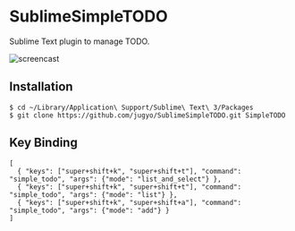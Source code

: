 SublimeSimpleTODO
========

Sublime Text plugin to manage TODO.

![screencast](http://i.imgur.com/kAqIFLG.gif)

## Installation

```
$ cd ~/Library/Application\ Support/Sublime\ Text\ 3/Packages
$ git clone https://github.com/jugyo/SublimeSimpleTODO.git SimpleTODO
```

## Key Binding

    [
      { "keys": ["super+shift+k", "super+shift+t"], "command": "simple_todo", "args": {"mode": "list_and_select"} },
      { "keys": ["super+shift+k", "super+shift+t"], "command": "simple_todo", "args": {"mode": "list"} },
      { "keys": ["super+shift+k", "super+shift+a"], "command": "simple_todo", "args": {"mode": "add"} }
    ]
